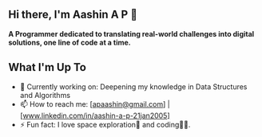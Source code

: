 ## Hi there, I'm Aashin A P 👋

**A Programmer dedicated to translating real-world challenges into digital solutions, one line of code at a time.**

## What I'm Up To
- 🔭 Currently working on: Deepening my knowledge in Data Structures and Algorithms
- 📫 How to reach me: [apaashin@gmail.com] | [www.linkedin.com/in/aashin-a-p-21jan2005] 
- ⚡ Fun fact: I love space exploration🚀 and coding👨‍💻.

